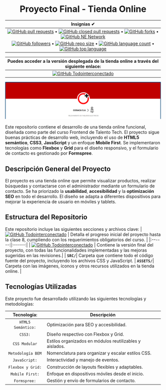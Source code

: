 # <div align="center"> Proyecto Final - Tienda Online</div>

|  Insignias ✔  |
| :-----------: |
| [![GitHub pull requests](https://img.shields.io/github/issues-pr/Todointerconectado/tiendaJulieta?color=blue&logo=github)](https://github.com/Todointerconectado/mystore/pulls) • [![GitHub closed pull requests](https://img.shields.io/github/issues-pr-closed/Todointerconectado/tiendaJulieta?color=blue&logo=github)](https://github.com/Todointerconectado/mystore/pulls) • [![GitHub forks](https://img.shields.io/github/forks/Todointerconectado/tiendaJulieta?logo=github)](https://github.com/Todointerconectado/mystore/fork)  •  [![GitHub NE Network](https://img.shields.io/badge/NE-Network-blue?logo=github)](https://github.com/Todointerconectado/mystore/network)
[![GitHub followers](https://img.shields.io/github/followers/Todointerconectado?logo=github)](#)  •  [![GitHub repo size](https://img.shields.io/github/repo-size/Todointerconectado/mystore?logo=github)](#)  •  [![GitHub language count](https://img.shields.io/github/languages/count/Todointerconectado/mystore?logo=github)](#)  •  [![GitHub top language](https://img.shields.io/github/languages/top/Todointerconectado/mystore?logo=JavaScript)](#) |


|  Puedes acceder a la versión desplegada de la tienda online a través del siguiente enlace: |
| :-------------------------------------------------------: |
| [![GitHub Todointerconectado](https://img.shields.io/badge/todointerconectado.com/-mystore-105d89?style=for-the-badge&logo=github&logoColor=white&labelColor=101)](https://todointerconectado.com/mystore) |

![Mockup](./assets/images/mockup.png)

Este repositorio contiene el desarrollo de una tienda online funcional, diseñada como parte del curso Frontend de Talento Tech. El proyecto sigue buenas prácticas de desarrollo web, incluyendo el uso de **HTML5 semántico**, **CSS3**, **JavaScript** y un enfoque **Mobile First**. Se implementaron tecnologías como **Flexbox** y **Grid** para el diseño responsivo, y el formulario de contacto es gestionado por **Formspree**.

## Descripción General del Proyecto

El proyecto es una tienda online que permite visualizar productos, realizar búsquedas y contactarse con el administrador mediante un formulario de contacto. Se ha priorizado la **usabilidad**, **accesibilidad** y la **optimización SEO** en todo el desarrollo. El diseño se adapta a diferentes dispositivos para mejorar la experiencia de usuario en móviles y tablets.

## Estructura del Repositorio

Este repositorio incluye las siguientes secciones y archivos clave:
| [![GitHub Todointerconectado](https://img.shields.io/badge/archivo-pre--entrega-105d89?style=for-the-badge&logo=github&logoColor=white&labelColor=101)](./docs/PRE-ENTREGA.md) | Detalla el progreso inicial del proyecto hasta la clase 8, cumpliendo con los requerimientos obligatorios del curso. |
|:------:|:------:|
| [![GitHub Todointerconectado](https://img.shields.io/badge/archivo-entrega--final-105d89?style=for-the-badge&logo=github&logoColor=white&labelColor=101)](./docs/ENTREGA-FINAL.md) | Contiene la versión final del proyecto, con todas las funcionalidades implementadas y las mejoras sugeridas en las revisiones.|
| **`SRC/`**| Carpeta que contiene todo el código fuente del proyecto, incluyendo los archivos CSS y JavaScript.
| **`ASSETS/`**| Carpeta con las imágenes, íconos y otros recursos utilizados en la tienda online. |


## Tecnologías Utilizadas
Este proyecto fue desarrollado utilizando las siguientes tecnologías y metodologías:

|   Tecnología:    | Descripción |
| :--------------: | ----------- |
|`HTML5 Semántico:`| Optimización para SEO y accesibilidad.          |
| `CSS3:`          | Diseño respectivo con Flexbox y Grid.           |
| `CSS Modular`    |	Estilos organizados en módulos reutilizables y aislados. |
| `Metodología BEM`|	Nomenclatura para organizar y escalar estilos CSS. |
| `JavaScript:`    | Interactividad y manejo de eventos.             |
| `Flexbox y Grid:`| Construcción de layouts flexibles y adaptables. |
| `Mobile First:`  | Enfoque en dispositivos móviles desde el inicio.|
| `Formspree:`     | Gestión y envío de formularios de contacto.     |

